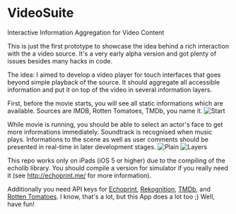VideoSuite
==========

Interactive Information Aggregation for Video Content

This is just the first prototype to showcase the idea behind a rich interaction with the a video source. It's a very early alpha version and got plenty of issues besides many hacks in code.

The idea: I aimed to develop a video player for touch interfaces that goes beyond simple playback of the source. It should aggregate all accessible information and put it on top of the video in several information layers.

First, before the movie starts, you will see all static informations which are available. Sources are IMDB, Rotten Tomatoes, TMDb, you name it.
![Start](http://pheiniz.github.io/VideoSuite/init.png)

While movie is running, you should be able to select an actor's face to get more informations immediately. Soundtrack is recognised when music plays. Informations to the scene as well as user comments should be presented in real-time in later development stages.
![Plain](http://pheiniz.github.io/VideoSuite/clean.png) ![Layers](http://pheiniz.github.io/VideoSuite/layer.png)

This repo works only on iPads (iOS 5 or higher) due to the compiling of the echolib library. You should compile a version for simulator if you really need it (see http://echoprint.me/ for more information).

Additionally you need API keys for [Echoprint](http://echoprint.me/), [Rekognition](http://rekognition.com/), [TMDb](http://www.themoviedb.org/documentation/api), and [Rotten Tomatoes](http://developer.rottentomatoes.com/). I know, that's a lot, but this App does a lot too ;)
Well, have fun!
